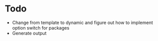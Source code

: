 # Todo
- Change from template to dynamic and figure out how to implement option switch for packages 
- Generate output